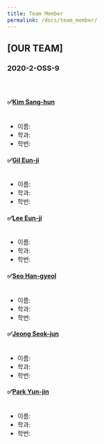 ```yaml
---
title: Team Member
permalink: /docs/team_member/
---
```

## [OUR TEAM]
### 2020-2-OSS-9<br><br><br>

#### &#9989;[Kim Sang-hun](https://github.com/baldwinIV)<br><br>
- 이름:  <br>
- 학과: <br>
- 학번:<br>
#### &#9989;[Gil Eun-ji](https://github.com/EunJiGil)<br><br>
- 이름:  <br>
- 학과: <br>
- 학번: <br>
#### &#9989;[Lee Eun-ji](https://github.com/eunji0123)<br><br>
- 이름:  <br>
- 학과: <br>
- 학번:<br>
#### &#9989;[Seo Han-gyeol](https://github.com/Seo-han-gyeol)<br><br>
- 이름:  <br>
- 학과: <br>
- 학번:<br>
#### &#9989;[Jeong Seok-jun](https://github.com/June1010)<br><br>
- 이름:  <br>
- 학과: <br>
- 학번:<br>
#### &#9989;[Park Yun-jin](https://github.com/younjin0520)<br><br>
- 이름:  <br>
- 학과: <br>
- 학번:<br>
